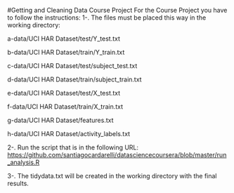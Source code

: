 #Getting and Cleaning Data Course Project
For the Course Project you have to follow the instructions:
1-. The files must be placed this way in the working directory:

a-data/UCI HAR Dataset/test/Y_test.txt

b-data/UCI HAR Dataset/train/Y_train.txt

c-data/UCI HAR Dataset/test/subject_test.txt

d-data/UCI HAR Dataset/train/subject_train.txt

e-data/UCI HAR Dataset/test/X_test.txt

f-data/UCI HAR Dataset/train/X_train.txt

g-data/UCI HAR Dataset/features.txt

h-data/UCI HAR Dataset/activity_labels.txt

2-. Run the script that is in the following URL:
https://github.com/santiagocardarelli/datasciencecoursera/blob/master/run_analysis.R

3-. The tidydata.txt will be created in the working directory with the final results.
